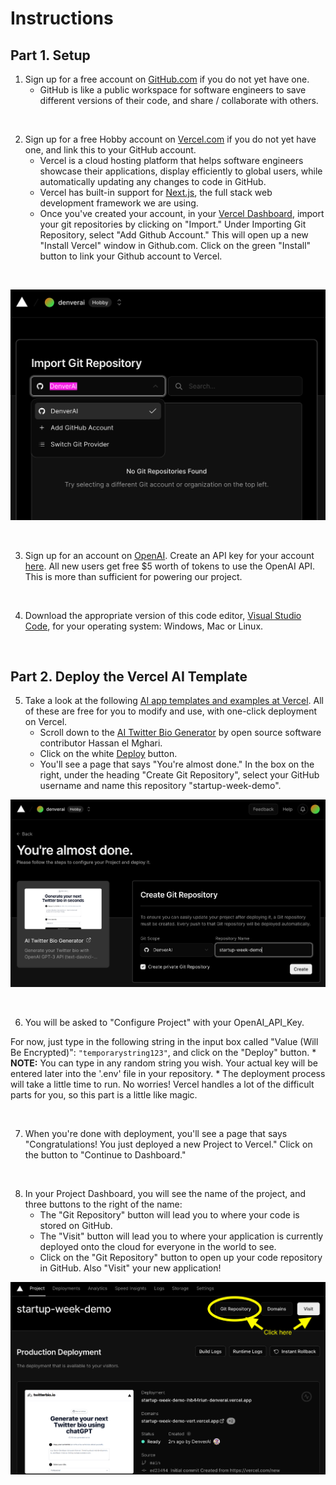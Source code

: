 # Instructions

## Part 1. Setup

1. Sign up for a free account on [GitHub.com](https://github.com/signup) if you do not yet have one.
    * GitHub is like a public workspace for software engineers to save different versions of their code, and share / collaborate with others.
<br/>

2. Sign up for a free Hobby account on [Vercel.com](https://vercel.com/signup) if you do not yet have one, and link this to your GitHub account.
    * Vercel is a cloud hosting platform that helps software engineers showcase their applications, display efficiently to global users, while automatically updating any changes to code in GitHub.
    * Vercel has built-in support for [Next.js](https://www.nextjs.org/docs), the full stack web development framework we are using.
    * Once you've created your account, in your [Vercel Dashboard](https://vercel.com/new), import your git repositories by clicking on "Import." Under Importing Git Repository, select "Add Github Account." This will open up a new "Install Vercel" window in Github.com. Click on the green "Install" button to link your Github account to Vercel.
<br/>

![Import Github Account to Vercel](./images/1_AddGithubAccount.png)

<br/>

3. Sign up for an account on [OpenAI](https://platform.openai.com/signup?launch). Create an API key for your account [here](https://platform.openai.com/account/api-keys). All new users get free $5 worth of tokens to use the OpenAI API. This is more than sufficient for powering our project.
<br/>

4. Download the appropriate version of this code editor, [Visual Studio Code](https://code.visualstudio.com/download), for your operating system: Windows, Mac or Linux.

<br/>

## Part 2. Deploy the Vercel AI Template

5. Take a look at the following [AI app templates and examples at Vercel](https://vercel.com/templates/ai). All of these are free for you to modify and use, with one-click deployment on Vercel.
    * Scroll down to the [AI Twitter Bio Generator](https://vercel.com/templates/next.js/twitter-bio) by open source software contributor Hassan el Mghari.
    * Click on the white [Deploy](https://vercel.com/new/clone?demo-description=Generate%20your%20Twitter%20bio%20with%20OpenAI%20GPT-3%20API%20(text-davinci-003)%20and%20Vercel%20Edge%20Functions%20with%20streaming.&demo-image=%2F%2Fimages.ctfassets.net%2Fe5382hct74si%2F2I7NoGPw25Em00dQYxMdJg%2Fba571bc9c9334611ebe4c67973029c26%2Fscreenshot.png&demo-title=AI%20Twitter%20Bio%20Generator&demo-url=https%3A%2F%2Fwww.twitterbio.io&env=OPENAI_API_KEY&envDescription=Get%20your%20API%20key%20from%20Openai.com&envLink=https%3A%2F%2Fbeta.openai.com%2Faccount%2Fapi-keys&from=templates&project-name=AI%20Twitter%20Bio%20Generator&repository-name=twitter-bio&repository-url=https%3A%2F%2Fgithub.com%2FNutlope%2Ftwitterbio&skippable-integrations=1) button.
    * You'll see a page that says "You're almost done." In the box on the right, under the heading "Create Git Repository", select your GitHub username and name this repository "startup-week-demo".

![Deploy AI Twitter Bio Generator template](./images/2_DeployVercelTemplate.png)

<br/>

6. You will be asked to "Configure Project" with your OpenAI_API_Key.

For now, just type in the following string in the input box called "Value (Will Be Encrypted)": `"temporarystring123"`, and click on the "Deploy" button.
    * **NOTE:** You can type in any random string you wish. Your actual key will be entered later into the '.env' file in your repository.
    * The deployment process will take a little time to run. No worries! Vercel handles a lot of the difficult parts for you, so this part is a little like magic.

<br/>

7. When you're done with deployment, you'll see a page that says "Congratulations! You just deployed a new Project to Vercel." Click on the button to "Continue to Dashboard."

<br/>

8. In your Project Dashboard, you will see the name of the project, and three buttons to the right of the name:
    * The "Git Repository" button will lead you to where your code is stored on GitHub.
    * The "Visit" button will lead you to where your application is currently deployed onto the cloud for everyone in the world to see.
    * Click on the "Git Repository" button to open up your code repository in GitHub. Also "Visit" your new application!

![Open up your project in GitHub and online in the Vercel cloud](./images/3_ProjectDashboard.png)
